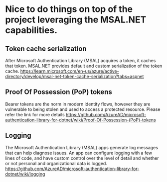 # Nice to do things on top of the project leveraging the MSAL.NET capabilities. 


## Token cache serialization
After Microsoft Authentication Library (MSAL) acquires a token, it caches that token. MSAL.NET provides default and custom serialization of the token cache.
https://learn.microsoft.com/en-us/azure/active-directory/develop/msal-net-token-cache-serialization?tabs=aspnet

## Proof Of Possession (PoP) tokens
Bearer tokens are the norm in modern identity flows, however they are vulnerable to being stolen and used to access a protected resource. Please refer the link for more details 
https://github.com/AzureAD/microsoft-authentication-library-for-dotnet/wiki/Proof-Of-Possession-(PoP)-tokens

## Logging
The Microsoft Authentication Library (MSAL) apps generate log messages that can help diagnose issues. An app can configure logging with a few lines of code, and have custom control over the level of detail and whether or not personal and organizational data is logged. 
https://github.com/AzureAD/microsoft-authentication-library-for-dotnet/wiki/logging



